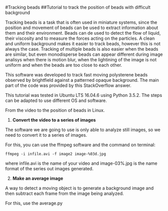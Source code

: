 #Tracking beads
##Tutorial to track the position of beads with difficult background

Tracking beads is a task that is often used in miniature systems, since the position and movement of beads can be used to extract information about them and their environment. Beads can de used to detect the flow of liquid, their viscosity and to measure the forces acting on the particles. A clean and uniform background makes it easier to track beads, however this is not always the case. Tracking of multiple beads is also easier when the beads are similar, but even monodisperse beads can appear different during image analisys when there is motion blur, when the lightining of the image is not uniform and when the beads are too close to each other.

This software was developed to track fast moving polysterene beads observed by brightfield against a patterned opaque background. The main part of the code was provided by this StackOverflow answer.

This tutorial was tested in Ubuntu LTS 16.04.6 using Python 3.5.2. The steps can be adapted to use different OS and software.


From the video to the position of beads in Linux.

1. **Convert the video to a series of images**

The software we are going to use is only able to analyze still images, so we need to convert it to a series of images. 

For this, you can use the ffmpeg software and the command on terminal:

`ffmpeg -i infile.avi -f image2 image-%03d.jpg`

where infile.avi is the name of your video and image-03%.jpg is the name format of the series out images generated.

2. **Make an average image**

A way to detect a moving object is to generate a background image and then subtract each frame from the image being analyzed. 

For this, use the average.py 
